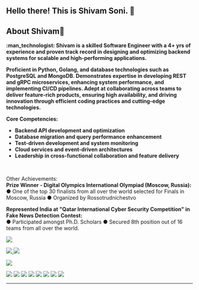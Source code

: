 

<!--
### Hi there 👋
**sonishivam10/sonishivam10** is a ✨ _special_ ✨ repository because its `README.md` (this file) appears on your GitHub profile.
Here are some ideas to get you started:
-->


<h2 align="left">
  Hello there! This is Shivam Soni. 👋
</h2>

<h2 >
  About Shivam👼️
</h2>
<p align="left">
  <b>:man_technologist: Shivam is a skilled Software Engineer with a 4+ yrs of experience and proven track record in designing and optimizing backend systems for scalable and high-performing applications. 

Proficient in Python, Golang, and database technologies such as PostgreSQL and MongoDB. 
Demonstrates expertise in developing REST and gRPC microservices, enhancing system performance, and implementing CI/CD pipelines. 
Adept at collaborating across teams to deliver feature-rich products, ensuring high availability, and driving innovation through efficient coding practices and cutting-edge technologies.

Core Competencies:

- Backend API development and optimization
- Database migration and query performance enhancement
- Test-driven development and system monitoring
- Cloud services and event-driven architectures
- Leadership in cross-functional collaboration and feature delivery
</b>
<br>

Other Achievements:
<br>
<b>Prize Winner - Digital Olympics International Olympiad (Moscow, Russia):</b>
<br>
● One of the top 30 finalists from all over the world selected for Finals in Moscow, Russia
● Organized by Rossotrudnichestvo

<b>Represented India at "Qatar International Cyber Security Competition" in Fake News Detection Contest:</b>
<br>
● Participated amongst Ph.D. Scholars
● Secured 8th position out of 16 teams from all over the world.
</p>
<p align="left">  
  <img align=center src="https://github-readme-stats.vercel.app/api?username=sonishivam10&show_icons=true&theme=gotham">
</p>
<p align="left">
  <a href="https://github.com/sonishivam10">
    <img src="https://badges.pufler.dev/visits/sonishivam10/sonishivam10?style=flat-square&color=black&logo=github">
  </a>
  <a href="https://github.com/sonishivam10?tab=repositories">
    <img src="https://badges.pufler.dev/repos/sonishivam10?style=flat-square&color=black&logo=github">
  </a>
</p>
<p align="left">
  <a href="https://github.com/sonishivam10">
    <img src="https://img.shields.io/github/followers/sonishivam10?style=social">
  </a>
</p>
<p align="left">
  <img src="https://img.shields.io/badge/Machine Learning -aqua">
  <img src="https://img.shields.io/badge/Deep Learning-red">
  <img src="https://img.shields.io/badge/Python3 -blue"> 
  <img src="https://img.shields.io/badge/HTML5 -orange"> 
  <img src="https://img.shields.io/badge/CSS3 -green"> 
  <img src="https://img.shields.io/badge/Javascript -yellow"> 
  <img src="https://img.shields.io/badge/Git -grey"> 
  <img src="https://img.shields.io/badge/Flask -crimson"> 
</p>
<hr>

